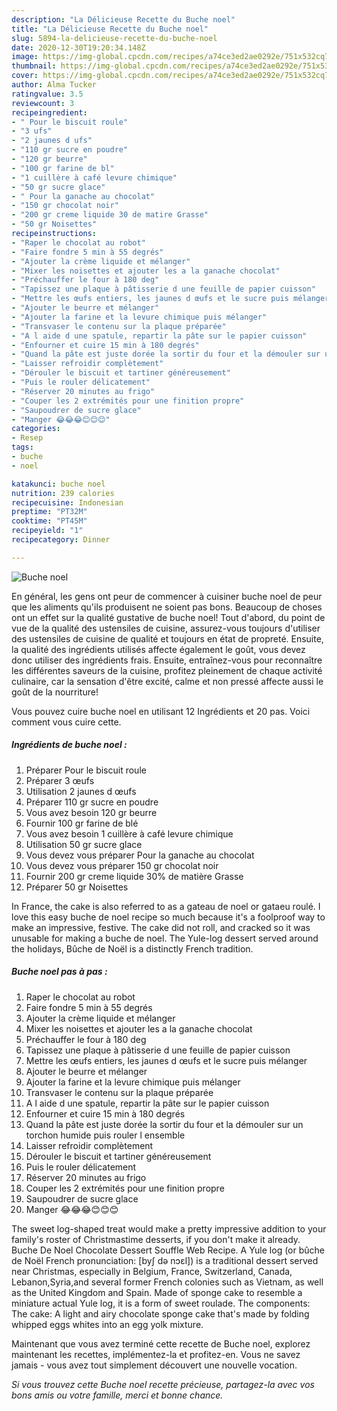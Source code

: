 ```yaml
---
description: "La Délicieuse Recette du Buche noel"
title: "La Délicieuse Recette du Buche noel"
slug: 5894-la-delicieuse-recette-du-buche-noel
date: 2020-12-30T19:20:34.148Z
image: https://img-global.cpcdn.com/recipes/a74ce3ed2ae0292e/751x532cq70/buche-noel-photo-principale-de-la-recette.jpg
thumbnail: https://img-global.cpcdn.com/recipes/a74ce3ed2ae0292e/751x532cq70/buche-noel-photo-principale-de-la-recette.jpg
cover: https://img-global.cpcdn.com/recipes/a74ce3ed2ae0292e/751x532cq70/buche-noel-photo-principale-de-la-recette.jpg
author: Alma Tucker
ratingvalue: 3.5
reviewcount: 3
recipeingredient:
- " Pour le biscuit roule"
- "3 ufs"
- "2 jaunes d ufs"
- "110 gr sucre en poudre"
- "120 gr beurre"
- "100 gr farine de bl"
- "1 cuillère à café levure chimique"
- "50 gr sucre glace"
- " Pour la ganache au chocolat"
- "150 gr chocolat noir"
- "200 gr creme liquide 30 de matire Grasse"
- "50 gr Noisettes"
recipeinstructions:
- "Raper le chocolat au robot"
- "Faire fondre 5 min à 55 degrés"
- "Ajouter la crème liquide et mélanger"
- "Mixer les noisettes et ajouter les a la ganache chocolat"
- "Préchauffer le four à 180 deg"
- "Tapissez une plaque à pâtisserie d une feuille de papier cuisson"
- "Mettre les œufs entiers, les jaunes d œufs et le sucre puis mélanger"
- "Ajouter le beurre et mélanger"
- "Ajouter la farine et la levure chimique puis mélanger"
- "Transvaser le contenu sur la plaque préparée"
- "A l aide d une spatule, repartir la pâte sur le papier cuisson"
- "Enfourner et cuire 15 min à 180 degrés"
- "Quand la pâte est juste dorée la sortir du four et la démouler sur un torchon humide puis rouler l ensemble"
- "Laisser refroidir complètement"
- "Dérouler le biscuit et tartiner généreusement"
- "Puis le rouler délicatement"
- "Réserver 20 minutes au frigo"
- "Couper les 2 extrémités pour une finition propre"
- "Saupoudrer de sucre glace"
- "Manger 😂😂😂😊😊😊"
categories:
- Resep
tags:
- buche
- noel

katakunci: buche noel 
nutrition: 239 calories
recipecuisine: Indonesian
preptime: "PT32M"
cooktime: "PT45M"
recipeyield: "1"
recipecategory: Dinner

---
```



![Buche noel](https://img-global.cpcdn.com/recipes/a74ce3ed2ae0292e/751x532cq70/buche-noel-photo-principale-de-la-recette.jpg)

En général, les gens ont peur de commencer à cuisiner buche noel de peur que les aliments qu'ils produisent ne soient pas bons. Beaucoup de choses ont un effet sur la qualité gustative de buche noel! Tout d'abord, du point de vue de la qualité des ustensiles de cuisine, assurez-vous toujours d'utiliser des ustensiles de cuisine de qualité et toujours en état de propreté. Ensuite, la qualité des ingrédients utilisés affecte également le goût, vous devez donc utiliser des ingrédients frais. Ensuite, entraînez-vous pour reconnaître les différentes saveurs de la cuisine, profitez pleinement de chaque activité culinaire, car la sensation d'être excité, calme et non pressé affecte aussi le goût de la nourriture!

<!--inarticleads1-->

Vous pouvez cuire buche noel en utilisant 12 Ingrédients et 20 pas. Voici comment vous cuire cette.

##### Ingrédients de buche noel :

1. Préparer  Pour le biscuit roule
1. Préparer 3 œufs
1. Utilisation 2 jaunes d œufs
1. Préparer 110 gr sucre en poudre
1. Vous avez besoin 120 gr beurre
1. Fournir 100 gr farine de blé
1. Vous avez besoin 1 cuillère à café levure chimique
1. Utilisation 50 gr sucre glace
1. Vous devez vous préparer  Pour la ganache au chocolat
1. Vous devez vous préparer 150 gr chocolat noir
1. Fournir 200 gr creme liquide 30% de matière Grasse
1. Préparer 50 gr Noisettes


In France, the cake is also referred to as a gateau de noel or gataeu roulé. I love this easy buche de noel recipe so much because it&#39;s a foolproof way to make an impressive, festive. The cake did not roll, and cracked so it was unusable for making a buche de noel. The Yule-log dessert served around the holidays, Bûche de Noël is a distinctly French tradition. 

<!--inarticleads2-->

##### Buche noel pas à pas :

1. Raper le chocolat au robot
1. Faire fondre 5 min à 55 degrés
1. Ajouter la crème liquide et mélanger
1. Mixer les noisettes et ajouter les a la ganache chocolat
1. Préchauffer le four à 180 deg
1. Tapissez une plaque à pâtisserie d une feuille de papier cuisson
1. Mettre les œufs entiers, les jaunes d œufs et le sucre puis mélanger
1. Ajouter le beurre et mélanger
1. Ajouter la farine et la levure chimique puis mélanger
1. Transvaser le contenu sur la plaque préparée
1. A l aide d une spatule, repartir la pâte sur le papier cuisson
1. Enfourner et cuire 15 min à 180 degrés
1. Quand la pâte est juste dorée la sortir du four et la démouler sur un torchon humide puis rouler l ensemble
1. Laisser refroidir complètement
1. Dérouler le biscuit et tartiner généreusement
1. Puis le rouler délicatement
1. Réserver 20 minutes au frigo
1. Couper les 2 extrémités pour une finition propre
1. Saupoudrer de sucre glace
1. Manger 😂😂😂😊😊😊


The sweet log-shaped treat would make a pretty impressive addition to your family&#39;s roster of Christmastime desserts, if you don&#39;t make it already. Buche De Noel Chocolate Dessert Souffle Web Recipe. A Yule log (or bûche de Noël French pronunciation: [byʃ də nɔɛl]) is a traditional dessert served near Christmas, especially in Belgium, France, Switzerland, Canada, Lebanon,Syria,and several former French colonies such as Vietnam, as well as the United Kingdom and Spain. Made of sponge cake to resemble a miniature actual Yule log, it is a form of sweet roulade. The components: The cake: A light and airy chocolate sponge cake that&#39;s made by folding whipped eggs whites into an egg yolk mixture. 

<!--inarticleads1-->

<p>
Maintenant que vous avez terminé cette recette de Buche noel, explorez maintenant les recettes, implémentez-la et profitez-en. Vous ne savez jamais - vous avez tout simplement découvert une nouvelle vocation.
</p>

<p>
<i>Si vous trouvez cette Buche noel recette précieuse, partagez-la avec vos bons amis ou votre famille, merci et bonne chance.</i>
</p>
